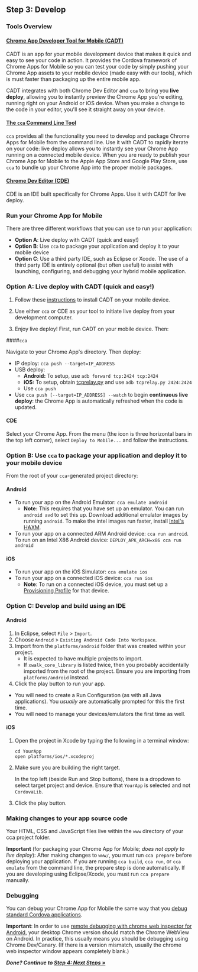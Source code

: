 ## Step 3: Develop

### Tools Overview

#### [Chrome App Developer Tool for Mobile (CADT)](https://github.com/MobileChromeApps/chrome-app-developer-tool/)

CADT is an app for your mobile development device that makes it quick and easy to see your code in action. It provides the Cordova framework of Chrome Apps for Mobile so you can test your code by simply pushing your Chrome App assets to your mobile device (made easy with our tools), which is must faster than packaging up the entire mobile app.

CADT integrates with both Chrome Dev Editor and `cca` to bring you __live deploy__, allowing you to instantly preview the Chrome App you're editing, running right on your Android or iOS device. When you make a change to the code in your editor, you'll see it straight away on your device.

#### [The `cca` Command Line Tool](https://github.com/MobileChromeApps/mobile-chrome-apps)

`cca` provides all the functionality you need to develop and package Chrome Apps for Mobile from the command line. Use it with CADT to rapidly iterate on your code: live deploy allows you to instantly see your Chrome App running on a connected mobile device. When you are ready to publish your Chrome App for Mobile to the Apple App Store and Google Play Store, use `cca` to bundle up your Chrome App into the proper mobile packages.

#### [Chrome Dev Editor (CDE)](https://github.com/dart-lang/chromedeveditor)

CDE is an IDE built specifically for Chrome Apps. Use it with CADT for live deploy.

### Run your Chrome App for Mobile

There are three different workflows that you can use to run your application:

* **Option A**: Live deploy with CADT (quick and easy!)
* **Option B**: Use `cca` to package your application and deploy it to your mobile device
* **Option C**: Use a third party IDE, such as Eclipse or Xcode. The use of a third party IDE is entirely optional (but often useful) to assist with launching, configuring, and debugging your hybrid mobile application.

### Option A: Live deploy with CADT (quick and easy!)

1. Follow these [instructions](https://github.com/MobileChromeApps/chrome-app-developer-tool/#installation) to install CADT on your mobile device.

2. Use either `cca` or CDE as your tool to initiate live deploy from your development computer.

3. Enjoy live deploy! First, run CADT on your mobile device. Then:

####`cca`

Navigate to your Chrome App's directory. Then deploy:

* IP deploy: `cca push --target=IP_ADDRESS`	
* USB deploy:
	* **Android:** To setup, use `adb forward tcp:2424 tcp:2424`
	* **iOS:** To setup, obtain [tcprelay.py](https://github.com/chid/tcprelay) and use `adb tcprelay.py 2424:2424`
	* Use `cca push`
* Use `cca push [--target=IP_ADDRESS] --watch` to begin **continuous live deploy**: the Chrome App is automatically refreshed when the code is updated.

#### CDE

Select your Chrome App. From the menu (the icon is three horizontal bars in the top left corner), select `Deploy to Mobile...` and follow the instructions.

### Option B: Use `cca` to package your application and deploy it to your mobile device

From the root of your `cca`-generated project directory:

#### Android

* To run your app on the Android Emulator: `cca emulate android`
  * **Note:** This requires that you have set up an emulator. You can run `android avd` to set this up. Download additional emulator images by running `android`. To make the intel images run faster, install [Intel's HAXM](http://software.intel.com/en-us/articles/intel-hardware-accelerated-execution-manager/).
* To run your app on a connected ARM Android device: `cca run android`. To run on an Intel X86 Android device: `DEPLOY_APK_ARCH=x86 cca run android`

#### iOS

* To run your app on the iOS Simulator: `cca emulate ios`
* To run your app on a connected iOS device: `cca run ios`
  * **Note**: To run on a connected iOS device, you must set up a [Provisioning Profile](http://stackoverflow.com/questions/3362652/what-is-a-provisioning-profile-used-for-when-developing-iphone-applications) for that device.

### Option C: Develop and build using an IDE

#### Android

1. In Eclipse, select `File` > `Import`.
2. Choose `Android` > `Existing Android Code Into Workspace`.
3. Import from the `platforms/android` folder that was created within your project.
    * It is expected to have multiple projects to import.
    * If `xwalk_core_library` is listed twice, then you probably accidentally imported from the root of the project. Ensure you are importing from `platforms/android` instead.
4. Click the play button to run your app.
  * You will need to create a Run Configuration (as with all Java applications). You _usually_ are automatically prompted for this the first time.
  * You will need to manage your devices/emulators the first time as well.

#### iOS

1.  Open the project in Xcode by typing the following in a terminal window:

        cd YourApp
        open platforms/ios/*.xcodeproj


2.  Make sure you are building the right target.

    In the top left (beside Run and Stop buttons), there is a dropdown to select target project and device. Ensure that `YourApp` is selected and not `CordovaLib`.

3.  Click the play button.

### Making changes to your app source code

Your HTML, CSS and JavaScript files live within the `www` directory of your cca project folder.

**Important** (for packaging your Chrome App for Mobile; *does not apply to live deploy*): After making changes to `www/`, you must run `cca prepare` before deploying your application. If you are running `cca build`, `cca run`, or `cca emulate` from the command line, the prepare step is done automatically. If you are developing using Eclipse/Xcode, you must run `cca prepare` manually.

### Debugging

You can debug your Chrome App for Mobile the same way that you [debug standard Cordova applications](https://github.com/phonegap/phonegap/wiki/Debugging-in-PhoneGap).

**Important**: In order to use [remote debugging with chrome web inspector for Android](https://developer.chrome.com/devtools/docs/remote-debugging), your desktop Chrome version should match the Chrome WebView on Android. In practice, this usually means you should be debugging using Chrome Dev/Canary. (If there is a version mismatch, usually the chrome web inspector window appears completely blank.)

_**Done? Continue to [Step 4: Next Steps &raquo;](NextSteps.md)**_
